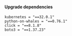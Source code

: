 #### Upgrade dependencies

```
kubernetes = "==32.0.1"
python-on-whales = "==0.76.1"
click = "==8.1.8"
boto3 = "==1.37.23"
```